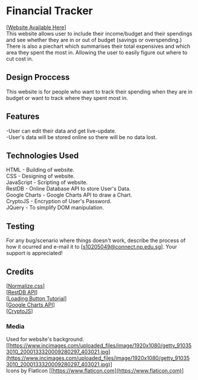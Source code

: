 # Financial Tracker
[[Website Available Here](https://jieshengnp.github.io/ID-Assignment-2/html/index.html)]  
This website allows user to include their income/budget and their spendings and see whether they are in or out of budget (savings or overspending.) There is also a piechart which summarises their total expensives and which area they spent the most in. Allowing the user to easily figure out where to cut cost in.

## Design Proccess
This website is for people who want to track their spending when they are in budget or want to track where they spent most in.

## Features
-User can edit their data and get live-update.  
-User's data will be stored online so there will be no data lost.
## Technologies Used
HTML          - Building of website.  
CSS           - Designing of website.  
JavaScript    - Scripting of website.  
RestDB        - Online Database API to store User's Data.  
Google Charts - Google Charts API to draw a Chart.  
CryptoJS      - Encryption of User's Password.  
JQuery        - To simplify DOM manipulation.

## Testing
For any bug/scenario where things doesn't work, describe the process of how it ocurred and e-mail it to [[s10205049@connect.np.edu.sg](mailto:s10205049@connect.np.edu.sg)].
Your support is appreciated!
## Credits
[[Normalize.css](https://necolas.github.io/normalize.css/)]  
[[RestDB API](https://restdb.io/)]  
[[Loading Button Tutorial](https://www.youtube.com/watch?v=CJ5bWfp3coM)]  
[[Google Charts API](https://developers.google.com/chart)]  
[[CryptoJS](https://cdnjs.com/libraries/crypto-js)]
### Media
Used for website's background.
[[https://www.incimages.com/uploaded_files/image/1920x1080/getty_910353010_2000133320009280297_403021.jpg](https://www.incimages.com/uploaded_files/image/1920x1080/getty_910353010_2000133320009280297_403021.jpg)]  
Icons by FlatIcon
[[https://www.flaticon.com](https://www.flaticon.com)]